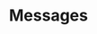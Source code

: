 ---
title: "Messages"
linkTitle: "Messages"
description: "Information related to what a message is."
weight: 700
---